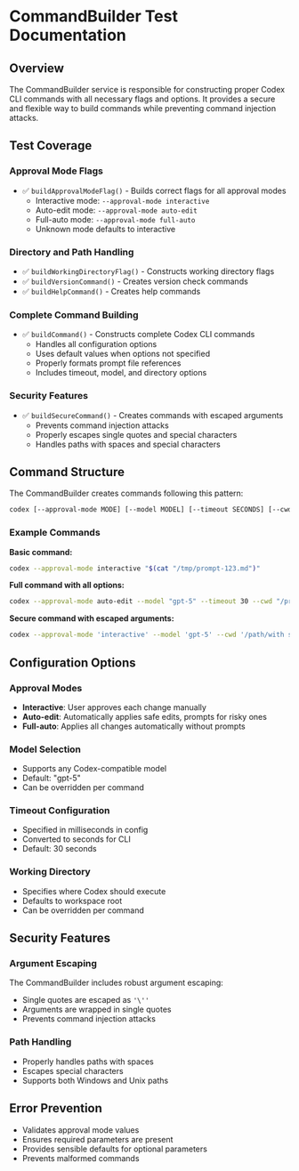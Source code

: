# CommandBuilder Test Documentation

## Overview

The CommandBuilder service is responsible for constructing proper Codex CLI commands with all necessary flags and options. It provides a secure and flexible way to build commands while preventing command injection attacks.

## Test Coverage

### Approval Mode Flags
- ✅ `buildApprovalModeFlag()` - Builds correct flags for all approval modes
  - Interactive mode: `--approval-mode interactive`
  - Auto-edit mode: `--approval-mode auto-edit`
  - Full-auto mode: `--approval-mode full-auto`
  - Unknown mode defaults to interactive

### Directory and Path Handling
- ✅ `buildWorkingDirectoryFlag()` - Constructs working directory flags
- ✅ `buildVersionCommand()` - Creates version check commands
- ✅ `buildHelpCommand()` - Creates help commands

### Complete Command Building
- ✅ `buildCommand()` - Constructs complete Codex CLI commands
  - Handles all configuration options
  - Uses default values when options not specified
  - Properly formats prompt file references
  - Includes timeout, model, and directory options

### Security Features
- ✅ `buildSecureCommand()` - Creates commands with escaped arguments
  - Prevents command injection attacks
  - Properly escapes single quotes and special characters
  - Handles paths with spaces and special characters

## Command Structure

The CommandBuilder creates commands following this pattern:

```bash
codex [--approval-mode MODE] [--model MODEL] [--timeout SECONDS] [--cwd PATH] "$(cat PROMPT_FILE)"
```

### Example Commands

**Basic command:**
```bash
codex --approval-mode interactive "$(cat "/tmp/prompt-123.md")"
```

**Full command with all options:**
```bash
codex --approval-mode auto-edit --model "gpt-5" --timeout 30 --cwd "/project/path" "$(cat "/tmp/prompt-123.md")"
```

**Secure command with escaped arguments:**
```bash
codex --approval-mode 'interactive' --model 'gpt-5' --cwd '/path/with spaces' "$(cat '/tmp/prompt-123.md')"
```

## Configuration Options

### Approval Modes
- **Interactive**: User approves each change manually
- **Auto-edit**: Automatically applies safe edits, prompts for risky ones
- **Full-auto**: Applies all changes automatically without prompts

### Model Selection
- Supports any Codex-compatible model
- Default: "gpt-5"
- Can be overridden per command

### Timeout Configuration
- Specified in milliseconds in config
- Converted to seconds for CLI
- Default: 30 seconds

### Working Directory
- Specifies where Codex should execute
- Defaults to workspace root
- Can be overridden per command

## Security Features

### Argument Escaping
The CommandBuilder includes robust argument escaping:
- Single quotes are escaped as `'\''`
- Arguments are wrapped in single quotes
- Prevents command injection attacks

### Path Handling
- Properly handles paths with spaces
- Escapes special characters
- Supports both Windows and Unix paths

## Error Prevention

- Validates approval mode values
- Ensures required parameters are present
- Provides sensible defaults for optional parameters
- Prevents malformed commands